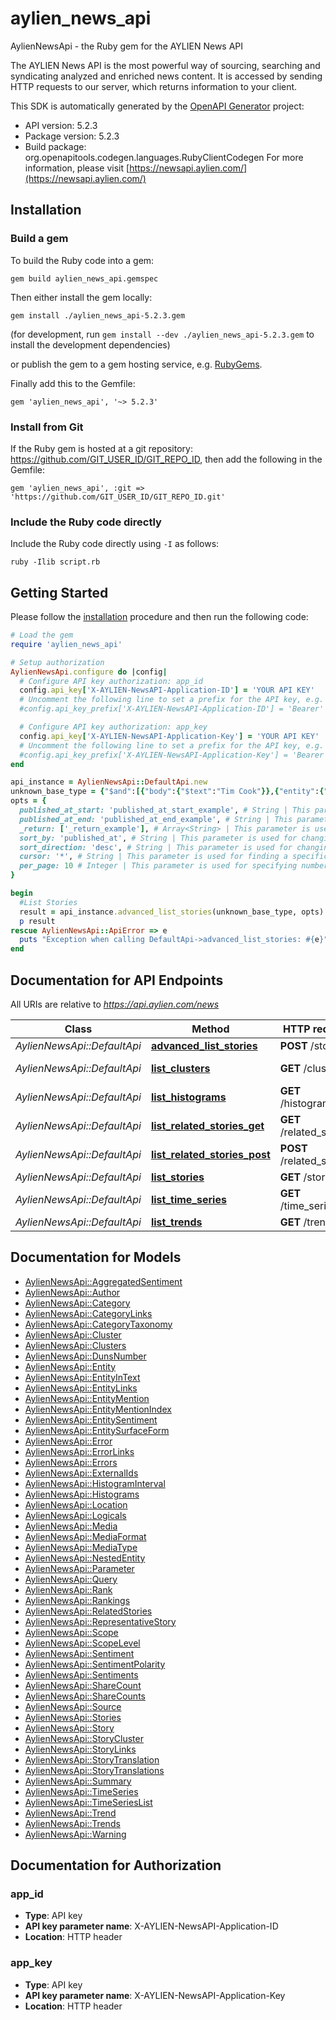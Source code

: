 # aylien_news_api

AylienNewsApi - the Ruby gem for the AYLIEN News API

The AYLIEN News API is the most powerful way of sourcing, searching and syndicating analyzed and enriched news content. It is accessed by sending HTTP requests to our server, which returns information to your client.


This SDK is automatically generated by the [OpenAPI Generator](https://openapi-generator.tech) project:

- API version: 5.2.3
- Package version: 5.2.3
- Build package: org.openapitools.codegen.languages.RubyClientCodegen
For more information, please visit [https://newsapi.aylien.com/](https://newsapi.aylien.com/)

## Installation

### Build a gem

To build the Ruby code into a gem:

```shell
gem build aylien_news_api.gemspec
```

Then either install the gem locally:

```shell
gem install ./aylien_news_api-5.2.3.gem
```

(for development, run `gem install --dev ./aylien_news_api-5.2.3.gem` to install the development dependencies)

or publish the gem to a gem hosting service, e.g. [RubyGems](https://rubygems.org/).

Finally add this to the Gemfile:

    gem 'aylien_news_api', '~> 5.2.3'

### Install from Git

If the Ruby gem is hosted at a git repository: https://github.com/GIT_USER_ID/GIT_REPO_ID, then add the following in the Gemfile:

    gem 'aylien_news_api', :git => 'https://github.com/GIT_USER_ID/GIT_REPO_ID.git'

### Include the Ruby code directly

Include the Ruby code directly using `-I` as follows:

```shell
ruby -Ilib script.rb
```

## Getting Started

Please follow the [installation](#installation) procedure and then run the following code:

```ruby
# Load the gem
require 'aylien_news_api'

# Setup authorization
AylienNewsApi.configure do |config|
  # Configure API key authorization: app_id
  config.api_key['X-AYLIEN-NewsAPI-Application-ID'] = 'YOUR API KEY'
  # Uncomment the following line to set a prefix for the API key, e.g. 'Bearer' (defaults to nil)
  #config.api_key_prefix['X-AYLIEN-NewsAPI-Application-ID'] = 'Bearer'

  # Configure API key authorization: app_key
  config.api_key['X-AYLIEN-NewsAPI-Application-Key'] = 'YOUR API KEY'
  # Uncomment the following line to set a prefix for the API key, e.g. 'Bearer' (defaults to nil)
  #config.api_key_prefix['X-AYLIEN-NewsAPI-Application-Key'] = 'Bearer'
end

api_instance = AylienNewsApi::DefaultApi.new
unknown_base_type = {"$and":[{"body":{"$text":"Tim Cook"}},{"entity":{"$and":[{"name":{"$text":"Apple","$boost":2}},{"$not":[{"type":{"$eq":"Fruit"}}]}]}}]} # UNKNOWN_BASE_TYPE | /stories body schema to perform an advanced search with logical operators and nested objects. 
opts = {
  published_at_start: 'published_at_start_example', # String | This parameter is used for finding stories whose published at time is greater than the specified value. [Here](https://newsapi.aylien.com/docs/working-with-dates) you can find more information about how [to work with dates](https://newsapi.aylien.com/docs/working-with-dates). 
  published_at_end: 'published_at_end_example', # String | This parameter is used for finding stories whose published at time is less than the specified value. [Here](https://newsapi.aylien.com/docs/working-with-dates) you can find more information about how [to work with dates](https://newsapi.aylien.com/docs/working-with-dates). 
  _return: ['_return_example'], # Array<String> | This parameter is used for specifying return fields.
  sort_by: 'published_at', # String | This parameter is used for changing the order column of the results. You can read about sorting results [here](https://newsapi.aylien.com/docs/sorting-results). 
  sort_direction: 'desc', # String | This parameter is used for changing the order direction of the result. You can read about sorting results [here](https://newsapi.aylien.com/docs/sorting-results). 
  cursor: '*', # String | This parameter is used for finding a specific page. You can read more about pagination of results [here](https://newsapi.aylien.com/docs/pagination-of-results). 
  per_page: 10 # Integer | This parameter is used for specifying number of items in each page You can read more about pagination of results [here](https://newsapi.aylien.com/docs/pagination-of-results) 
}

begin
  #List Stories
  result = api_instance.advanced_list_stories(unknown_base_type, opts)
  p result
rescue AylienNewsApi::ApiError => e
  puts "Exception when calling DefaultApi->advanced_list_stories: #{e}"
end

```

## Documentation for API Endpoints

All URIs are relative to *https://api.aylien.com/news*

Class | Method | HTTP request | Description
------------ | ------------- | ------------- | -------------
*AylienNewsApi::DefaultApi* | [**advanced_list_stories**](docs/DefaultApi.md#advanced_list_stories) | **POST** /stories | List Stories
*AylienNewsApi::DefaultApi* | [**list_clusters**](docs/DefaultApi.md#list_clusters) | **GET** /clusters | List Clusters
*AylienNewsApi::DefaultApi* | [**list_histograms**](docs/DefaultApi.md#list_histograms) | **GET** /histograms | List histograms
*AylienNewsApi::DefaultApi* | [**list_related_stories_get**](docs/DefaultApi.md#list_related_stories_get) | **GET** /related_stories | 
*AylienNewsApi::DefaultApi* | [**list_related_stories_post**](docs/DefaultApi.md#list_related_stories_post) | **POST** /related_stories | 
*AylienNewsApi::DefaultApi* | [**list_stories**](docs/DefaultApi.md#list_stories) | **GET** /stories | List Stories
*AylienNewsApi::DefaultApi* | [**list_time_series**](docs/DefaultApi.md#list_time_series) | **GET** /time_series | List time series
*AylienNewsApi::DefaultApi* | [**list_trends**](docs/DefaultApi.md#list_trends) | **GET** /trends | List trends


## Documentation for Models

 - [AylienNewsApi::AggregatedSentiment](docs/AggregatedSentiment.md)
 - [AylienNewsApi::Author](docs/Author.md)
 - [AylienNewsApi::Category](docs/Category.md)
 - [AylienNewsApi::CategoryLinks](docs/CategoryLinks.md)
 - [AylienNewsApi::CategoryTaxonomy](docs/CategoryTaxonomy.md)
 - [AylienNewsApi::Cluster](docs/Cluster.md)
 - [AylienNewsApi::Clusters](docs/Clusters.md)
 - [AylienNewsApi::DunsNumber](docs/DunsNumber.md)
 - [AylienNewsApi::Entity](docs/Entity.md)
 - [AylienNewsApi::EntityInText](docs/EntityInText.md)
 - [AylienNewsApi::EntityLinks](docs/EntityLinks.md)
 - [AylienNewsApi::EntityMention](docs/EntityMention.md)
 - [AylienNewsApi::EntityMentionIndex](docs/EntityMentionIndex.md)
 - [AylienNewsApi::EntitySentiment](docs/EntitySentiment.md)
 - [AylienNewsApi::EntitySurfaceForm](docs/EntitySurfaceForm.md)
 - [AylienNewsApi::Error](docs/Error.md)
 - [AylienNewsApi::ErrorLinks](docs/ErrorLinks.md)
 - [AylienNewsApi::Errors](docs/Errors.md)
 - [AylienNewsApi::ExternalIds](docs/ExternalIds.md)
 - [AylienNewsApi::HistogramInterval](docs/HistogramInterval.md)
 - [AylienNewsApi::Histograms](docs/Histograms.md)
 - [AylienNewsApi::Location](docs/Location.md)
 - [AylienNewsApi::Logicals](docs/Logicals.md)
 - [AylienNewsApi::Media](docs/Media.md)
 - [AylienNewsApi::MediaFormat](docs/MediaFormat.md)
 - [AylienNewsApi::MediaType](docs/MediaType.md)
 - [AylienNewsApi::NestedEntity](docs/NestedEntity.md)
 - [AylienNewsApi::Parameter](docs/Parameter.md)
 - [AylienNewsApi::Query](docs/Query.md)
 - [AylienNewsApi::Rank](docs/Rank.md)
 - [AylienNewsApi::Rankings](docs/Rankings.md)
 - [AylienNewsApi::RelatedStories](docs/RelatedStories.md)
 - [AylienNewsApi::RepresentativeStory](docs/RepresentativeStory.md)
 - [AylienNewsApi::Scope](docs/Scope.md)
 - [AylienNewsApi::ScopeLevel](docs/ScopeLevel.md)
 - [AylienNewsApi::Sentiment](docs/Sentiment.md)
 - [AylienNewsApi::SentimentPolarity](docs/SentimentPolarity.md)
 - [AylienNewsApi::Sentiments](docs/Sentiments.md)
 - [AylienNewsApi::ShareCount](docs/ShareCount.md)
 - [AylienNewsApi::ShareCounts](docs/ShareCounts.md)
 - [AylienNewsApi::Source](docs/Source.md)
 - [AylienNewsApi::Stories](docs/Stories.md)
 - [AylienNewsApi::Story](docs/Story.md)
 - [AylienNewsApi::StoryCluster](docs/StoryCluster.md)
 - [AylienNewsApi::StoryLinks](docs/StoryLinks.md)
 - [AylienNewsApi::StoryTranslation](docs/StoryTranslation.md)
 - [AylienNewsApi::StoryTranslations](docs/StoryTranslations.md)
 - [AylienNewsApi::Summary](docs/Summary.md)
 - [AylienNewsApi::TimeSeries](docs/TimeSeries.md)
 - [AylienNewsApi::TimeSeriesList](docs/TimeSeriesList.md)
 - [AylienNewsApi::Trend](docs/Trend.md)
 - [AylienNewsApi::Trends](docs/Trends.md)
 - [AylienNewsApi::Warning](docs/Warning.md)


## Documentation for Authorization


### app_id


- **Type**: API key
- **API key parameter name**: X-AYLIEN-NewsAPI-Application-ID
- **Location**: HTTP header

### app_key


- **Type**: API key
- **API key parameter name**: X-AYLIEN-NewsAPI-Application-Key
- **Location**: HTTP header

